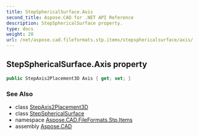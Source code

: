 ```yaml
---
title: StepSphericalSurface.Axis
second_title: Aspose.CAD for .NET API Reference
description: StepSphericalSurface property. 
type: docs
weight: 20
url: /net/aspose.cad.fileformats.stp.items/stepsphericalsurface/axis/
---
```

## StepSphericalSurface.Axis property

```csharp
public StepAxis2Placement3D Axis { get; set; }
```

### See Also

* class [StepAxis2Placement3D](../../stepaxis2placement3d/)
* class [StepSphericalSurface](../)
* namespace [Aspose.CAD.FileFormats.Stp.Items](../../stepsphericalsurface/)
* assembly [Aspose.CAD](../../../)



